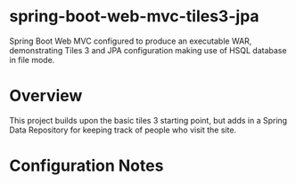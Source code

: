 spring-boot-web-mvc-tiles3-jpa
==============================

Spring Boot Web MVC configured to produce an executable WAR, demonstrating Tiles 3 and JPA configuration making use of HSQL database in file mode.

# Overview
This project builds upon the basic tiles 3 starting point, but adds in a Spring Data Repository for keeping track of people who visit the site.

# Configuration Notes

